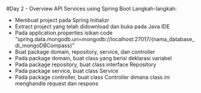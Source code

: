 #Day 2 - Overview API Services using Spring Boot
Langkah-langkah:
* Membuat project pada Spring Initializr
* Extract project yang telah didownload dan buka pada Java IDE
* Pada application.properties isikan code "spring.data.mongodb.uri=mongodb://localhost:27017/{nama_database_di_mongoDBCompass}"
* Buat package domain, repository, service, dan controller
* Pada package domain, buat class <nama> yang berisi deklarasi variabel
* Pada package repository, buat class interface <nama>Repository
* Pada package service, buat class <nama>Service
* Pada package controller, buat class <nama>Controller dimana class ini menghandle request dan respons
